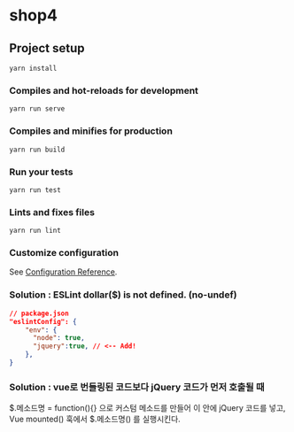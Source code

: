 # shop4

## Project setup
```
yarn install
```

### Compiles and hot-reloads for development
```
yarn run serve
```

### Compiles and minifies for production
```
yarn run build
```

### Run your tests
```
yarn run test
```

### Lints and fixes files
```
yarn run lint
```

### Customize configuration
See [Configuration Reference](https://cli.vuejs.org/config/).


### Solution : ESLint dollar($) is not defined. (no-undef)
```json
// package.json
"eslintConfig": {
    "env": {
      "node": true,
      "jquery":true, // <-- Add!
    },
}
```
### Solution : vue로 번들링된 코드보다 jQuery 코드가 먼저 호출될 때
$.메소드명 = function(){} 으로 커스텀 메소드를 만들어 이 안에 jQuery 코드를 넣고,<br>
Vue mounted() 훅에서 $.메소드명() 를 실행시킨다.